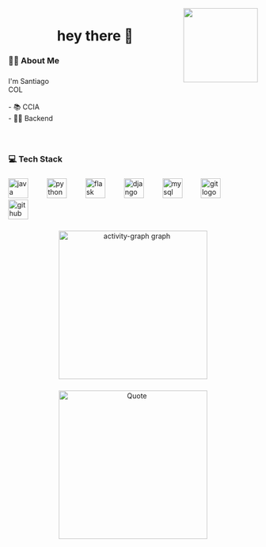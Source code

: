 <img align="right" height="150" src="https://media0.giphy.com/media/v1.Y2lkPTc5MGI3NjExdG44cGQ1Z3p5Y3lubnp4cmV4eGpmeWY0bThzZnF4bDU1Ym5xODFyMSZlcD12MV9pbnRlcm5hbF9naWZfYnlfaWQmY3Q9Zw/NmRBAYeblCnf9MHBX8/giphy.gif"  />

###

<h1 align="center">hey there 👋</h1>

###

<h3 align="left">👩‍💻  About Me</h3>

###

<p align="left">I'm Santiago<br>COL<br><br>- 📚 CCIA<br>- ​💪🏻​ Backend</p>

###

<br clear="both">

<h3 align="left">💻​ Tech Stack</h3>

###

<div align="left">
  <img src="https://cdn.jsdelivr.net/gh/devicons/devicon/icons/java/java-original.svg" height="40" alt="java logo"  />
  <img width="30" />
  <img src="https://cdn.jsdelivr.net/gh/devicons/devicon/icons/python/python-original.svg" height="40" alt="python logo"  />
  <img width="30" />
  <img src="https://cdn.jsdelivr.net/gh/devicons/devicon/icons/flask/flask-original.svg" height="40" alt="flask logo"  />
  <img width="30" />
  <img src="https://cdn.jsdelivr.net/gh/devicons/devicon/icons/django/django-plain.svg" height="40" alt="django logo"  />
  <img width="30" />
  <img src="https://cdn.jsdelivr.net/gh/devicons/devicon/icons/mysql/mysql-original.svg" height="40" alt="mysql logo"  />
  <img width="30" />
  <img src="https://cdn.jsdelivr.net/gh/devicons/devicon/icons/git/git-original.svg" height="40" alt="git logo"  />
  <img width="30" />
  <img src="https://cdn.jsdelivr.net/gh/devicons/devicon/icons/github/github-original.svg" height="40" alt="github logo"  />
</div>

###

<div align="center">
  <img src="https://github-readme-activity-graph.vercel.app/graph?username=SKing25&radius=16&theme=gotham&area=true&order=5&hide_title=false&hide_border=true" height="300" alt="activity-graph graph"  />
</div>

###

<div align="center">
  <img src="https://imgur.com/a/9Ba0kQL" height="300" alt="Quote"  />
</div>
